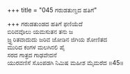 +++
title = "045 ಗರುಡತುಣ್ಡದ ಹತಿಗೆ"

+++
ಗರುಡತುಂಡದ ಹತಿಗೆ ಫಣಿಯೆದೆ  
ಬಿರಿವವೊಲು ಯಮಸುತನ ತನು ಜ  
ಜ್ರ್ಝರಿತವಾದುದು ಜರಿವ ಜೋಡಿನ ಜಿಗಿಯ ಶೋಣಿತದ  
ಮುರಿದ ಕಂಗಳ ಮಲಗಿನಲಿ ಪೈ   
ಸರದ ಗಾತ್ರದ ಗಾಢವೇದನೆ  
ಯುರವಣಿಸೆ ಸೊಂಪಡಗಿ ನಿಮಿಷ ಮಹೀಶ ಮೈಮರೆದ     ॥45॥